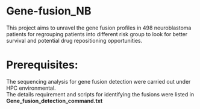 # Gene-fusion_NB
This project aims to unravel the gene fusion profiles in 498 neuroblastoma patients for regrouping patients into different risk group to look for better survival and potential drug repositioning opportunities.
# Prerequisites:
The sequencing analysis for gene fusion detection were carried out under HPC environmental.<br/>
The details requirement and scripts for identifying the fusions were listed in <br/>
**Gene_fusion_detection_command.txt** 
